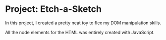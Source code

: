 # Project: Etch-a-Sketch

In this project, I created a pretty neat toy to flex my DOM manipulation skills.

All the node elements for the HTML was entirely created with JavaScript.
